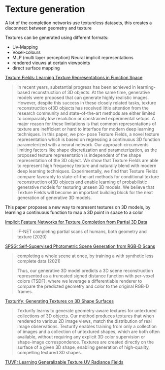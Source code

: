 # Texture generation

A lot of the completion networks use textureless datasets, this creates a disconnect between geometry and texture

Textures can be generated using different formats:
- Uv-Mapping
- Voxel-colours
- MLP (multi layer perception) Neural implicit representations
- rendered vieuws at certain viewpoints
- direct surface mapping

[Texture Fields: Learning Texture Representations in Function Space](https://openaccess.thecvf.com/content_ICCV_2019/html/Oechsle_Texture_Fields_Learning_Texture_Representations_in_Function_Space_ICCV_2019_paper.html)
>In recent years, substantial progress has been achieved in learning-based reconstruction of 3D objects. At the same time, generative models were proposed that can generate highly realistic images. However, despite this success in these closely related tasks, texture reconstruction of3D objects has received little attention from the research community and state-of-the-art methods are either limited to comparably low resolution or constrained experimental setups. A major reason for these limitations is that common representations of texture are inefficient or hard to interface for modern deep learning techniques. In this paper, we pro- pose Texture Fields, a novel texture representation which is based on regressing a continuous 3D function parameterized with a neural network. Our approach circumvents limiting factors like shape discretization and parameterization, as the proposed texture representation is independent of the shape representation of the 3D object. We show that Texture Fields are able to represent high frequency texture and naturally blend with modern deep learning techniques. Experimentally, we ﬁnd that Texture Fields compare favorably to state-of-the-art methods for conditional texture reconstruction of3D objects and enable learning of probabilistic generative models for texturing unseen 3D models. We believe that Texture Fields will become an important building block for the next generation of generative 3D models.

This paper proposes a new way to represent textures on 3D models, by learning a continuous function to map a 3D point in space to a color

[Implicit Feature Networks for Texture Completion from Partial 3D Data](https://arxiv.org/abs/2009.09458)
> IF-NET completing partial scans of humans, both geometry and texture (2020)

[SPSG: Self-Supervised Photometric Scene Generation from RGB-D Scans](https://arxiv.org/abs/2006.14660)
> completing a whole scene at once, by training a with synthetic less complete data (2021)
> 
> Thus, our generative 3D model predicts a 3D scene
reconstruction represented as a truncated signed distance
function with per-voxel colors (TSDF), where we leverage
a differentiable renderer to compare the predicted geometry
and color to the original RGB-D frames.

[Texturify: Generating Textures on 3D Shape Surfaces](https://arxiv.org/abs/2204.02411)
> Texturify learns to generate geometry-aware textures for untextured collections
of 3D objects. Our method produces textures that when rendered to various 2D image
views, match the distribution of real image observations. Texturify enables training
from only a collection of images and a collection of untextured shapes, which are both
often available, without requiring any explicit 3D color supervision or shape-image
correspondence. Textures are created directly on the surface of a given 3D shape,
enabling generation of high-quality, compelling textured 3D shapes.

[TUVF: Learning Generalizable Texture UV Radiance Fields](https://arxiv.org/abs/2305.03040)